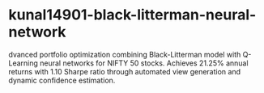 # kunal14901-black-litterman-neural-network
dvanced portfolio optimization combining Black-Litterman model with Q-Learning neural networks for NIFTY 50 stocks. Achieves 21.25% annual returns with 1.10 Sharpe ratio through automated view generation and dynamic confidence estimation. 
